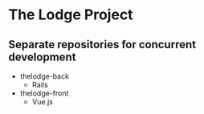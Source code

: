 # The Lodge Project
## Separate repositories for concurrent development
- thelodge-back
  - Rails
- thelodge-front
  - Vue.js
